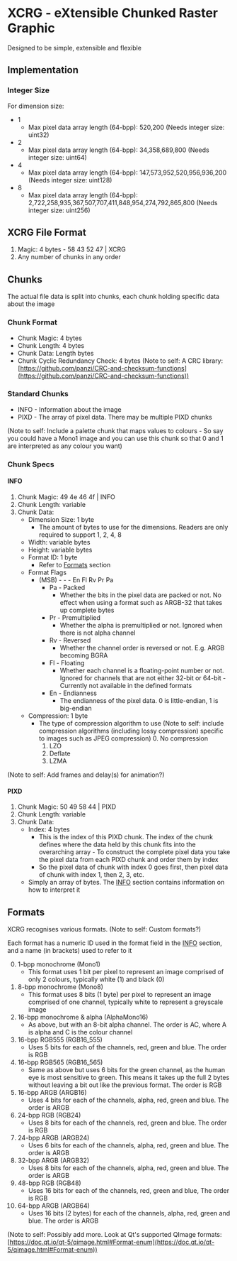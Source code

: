 # XCRG - eXtensible Chunked Raster Graphic

Designed to be simple, extensible and flexible

## Implementation

### Integer Size

For dimension size:

- 1
    - Max pixel data array length (64-bpp): 520,200 (Needs integer size: uint32)
- 2
    - Max pixel data array length (64-bpp): 34,358,689,800 (Needs integer size: uint64)
- 4
    - Max pixel data array length (64-bpp): 147,573,952,520,956,936,200 (Needs integer size: uint128)
- 8
    - Max pixel data array length (64-bpp): 2,722,258,935,367,507,707,411,848,954,274,792,865,800 (Needs integer size: uint256)

## XCRG File Format

1. Magic: 4 bytes - 58 43 52 47 | XCRG
2. Any number of chunks in any order

## Chunks

The actual file data is split into chunks, each chunk holding specific data about the image

### Chunk Format

- Chunk Magic: 4 bytes
- Chunk Length: 4 bytes
- Chunk Data: Length bytes
- Chunk Cyclic Redundancy Check: 4 bytes (Note to self: A CRC library: [https://github.com/panzi/CRC-and-checksum-functions](https://github.com/panzi/CRC-and-checksum-functions))

### Standard Chunks

- INFO - Information about the image
- PIXD - The array of pixel data. There may be multiple PIXD chunks

(Note to self: Include a palette chunk that maps values to colours - So say you could have a Mono1 image and you can use this chunk so that 0 and 1 are interpreted as any colour you want)

### Chunk Specs

#### INFO

1. Chunk Magic: 49 4e 46 4f | INFO
2. Chunk Length: variable
3. Chunk Data:
    - Dimension Size: 1 byte
        - The amount of bytes to use for the dimensions. Readers are only required to support 1, 2, 4, 8
    - Width: variable bytes
    - Height: variable bytes
    - Format ID: 1 byte
        - Refer to [Formats](#formats) section
    - Format Flags
        - (MSB) - - - En Fl Rv Pr Pa
            - Pa - Packed
                - Whether the bits in the pixel data are packed or not. No effect when using a format such as ARGB-32 that takes up complete bytes
            - Pr - Premultiplied
                - Whether the alpha is premultiplied or not. Ignored when there is not alpha channel
            - Rv - Reversed
                - Whether the channel order is reversed or not. E.g. ARGB becoming BGRA
            - Fl - Floating
                - Whether each channel is a floating-point number or not. Ignored for channels that are not either 32-bit or 64-bit - Currently not available in the defined formats
            - En - Endianness
                - The endianness of the pixel data. 0 is little-endian, 1 is big-endian
    - Compression: 1 byte
        - The type of compression algorithm to use (Note to self: include compression algorithms (including lossy compression) specific to images such as JPEG compression)
            0. No compression
            1. LZO
            2. Deflate
            3. LZMA

(Note to self: Add frames and delay(s) for animation?)

#### PIXD

1. Chunk Magic: 50 49 58 44 | PIXD
2. Chunk Length: variable
3. Chunk Data:
    - Index: 4 bytes
        - This is the index of this PIXD chunk. The index of the chunk defines where the data held by this chunk fits into the overarching array - To construct the complete pixel data you take the pixel data from each PIXD chunk and order them by index
        - So the pixel data of chunk with index 0 goes first, then pixel data of chunk with index 1, then 2, 3, etc.
    - Simply an array of bytes. The [INFO](#info) section contains information on how to interpret it

## Formats

XCRG recognises various formats. (Note to self: Custom formats?)

Each format has a numeric ID used in the format field in the [INFO](#info) section, and a name (in brackets) used to refer to it

0. 1-bpp monochrome (Mono1)
    - This format uses 1 bit per pixel to represent an image comprised of only 2 colours, typically white (1) and black (0)
1. 8-bpp monochrome (Mono8)
    - This format uses 8 bits (1 byte) per pixel to represent an image comprised of one channel, typically white to represent a greyscale image
2. 16-bpp monochrome & alpha (AlphaMono16)
    - As above, but with an 8-bit alpha channel. The order is AC, where A is alpha and C is the colour channel
3. 16-bpp RGB555 (RGB16_555)
    - Uses 5 bits for each of the channels, red, green and blue. The order is RGB
4. 16-bpp RGB565 (RGB16_565)
    - Same as above but uses 6 bits for the green channel, as the human eye is most sensitive to green. This means it takes up the full 2 bytes without leaving a bit out like the previous format. The order is RGB
5. 16-bpp ARGB (ARGB16)
    - Uses 4 bits for each of the channels, alpha, red, green and blue. The order is ARGB
6. 24-bpp RGB (RGB24)
    - Uses 8 bits for each of the channels, red, green and blue. The order is RGB
7. 24-bpp ARGB (ARGB24)
    - Uses 6 bits for each of the channels, alpha, red, green and blue. The order is ARGB
8. 32-bpp ARGB (ARGB32)
    - Uses 8 bits for each of the channels, alpha, red, green and blue. The order is ARGB
9. 48-bpp RGB (RGB48)
    - Uses 16 bits for each of the channels, red, green and blue, The order is RGB
10. 64-bpp ARGB (ARGB64)
    - Uses 16 bits (2 bytes) for each of the channels, alpha, red, green and blue. The order is ARGB

(Note to self: Possibly add more. Look at Qt's supported QImage formats: [https://doc.qt.io/qt-5/qimage.html#Format-enum](https://doc.qt.io/qt-5/qimage.html#Format-enum))
